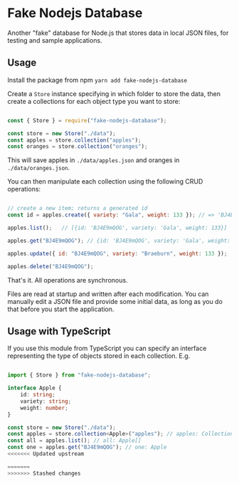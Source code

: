 # Fake Nodejs Database

Another "fake" database for Node.js that stores data in local JSON files, for testing and sample applications.

## Usage

Install the package from npm `yarn add fake-nodejs-database`

Create a `Store` instance specifying in which folder to store the data, then create a collections for each object type you want to store:

```js

const { Store } = require("fake-nodejs-database");

const store = new Store("./data");
const apples = store.collection("apples");
const oranges = store.collection("oranges");

```

This will save apples in `./data/apples.json` and oranges in `./data/oranges.json`.

You can then manipulate each collection using the following CRUD operations:

```js

// create a new item; returns a generated id
const id = apples.create({ variety: "Gala", weight: 133 }); // => 'BJ4E9mQOG'

apples.list();   // [{id: 'BJ4E9mQOG', variety: 'Gala', weight: 133}]

apples.get("BJ4E9mQOG"); // {id: 'BJ4E9mQOG', variety: 'Gala', weight: 133}

apples.update({ id: "BJ4E9mQOG", variety: "Braeburn", weight: 133 });

apples.delete("BJ4E9mQOG");

```

That's it. All operations are synchronous.

Files are read at startup and written after each modification. You can manually edit a JSON file and provide some initial data, as long as you do that before you start the application.

## Usage with TypeScript

If you use this module from TypeScript you can specify an interface representing the type of objects stored in each collection. E.g.

```ts

import { Store } from "fake-nodejs-database";

interface Apple {
    id: string;
    variety: string;
    weight: number;
}

const store = new Store("./data");
const apples = store.collection<Apple>("apples"); // apples: Collection<Apple>
const all = apples.list(); // all: Apple[]
const one = apples.get("BJ4E9mQOG"); // one: Apple
<<<<<<< Updated upstream

=======
>>>>>>> Stashed changes
```
